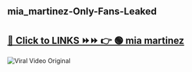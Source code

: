 
 ## mia_martinez-Only-Fans-Leaked

# <h2><a href="https://clipsfans.com/mia_martinez&ref=git">🔗 Click to LINKS ⏩⏩ 👉 🟢 mia martinez </a></h2>

<a href="https://clipsfans.com/mia_martinez&ref=git" rel="nofollow" data-target="animated-image.originalLink"><img src="https://i.ibb.co.com/xMMVF88/686577567.gif" alt="Viral Video Original" style="max-width: 100%; display: inline-block;" data-target="animated-image.originalImage"></a>
